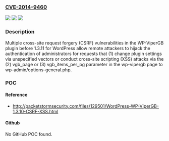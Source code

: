 ### [CVE-2014-9460](https://cve.mitre.org/cgi-bin/cvename.cgi?name=CVE-2014-9460)
![](https://img.shields.io/static/v1?label=Product&message=n%2Fa&color=blue)
![](https://img.shields.io/static/v1?label=Version&message=n%2Fa&color=blue)
![](https://img.shields.io/static/v1?label=Vulnerability&message=n%2Fa&color=brighgreen)

### Description

Multiple cross-site request forgery (CSRF) vulnerabilities in the WP-ViperGB plugin before 1.3.11 for WordPress allow remote attackers to hijack the authentication of administrators for requests that (1) change plugin settings via unspecified vectors or conduct cross-site scripting (XSS) attacks via the (2) vgb_page or (3) vgb_items_per_pg parameter in the wp-vipergb page to wp-admin/options-general.php.

### POC

#### Reference
- http://packetstormsecurity.com/files/129501/WordPress-WP-ViperGB-1.3.10-CSRF-XSS.html

#### Github
No GitHub POC found.

